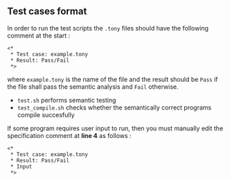 ## Test cases format
In order to run the test scripts the `.tony` files should have the following comment at the start :
```
<*
 * Test case: example.tony
 * Result: Pass/Fail
 *>
```
where `example.tony` is the name of the file and the result should be `Pass` if the file shall pass the semantic analysis and `Fail` otherwise. 

* `test.sh` performs semantic testing
* `test_compile.sh` checks whether the semantically correct programs compile succesfully

If some program requires user input to run, then you must manually edit the specification comment at **line 4** as follows :

```
<*
 * Test case: example.tony
 * Result: Pass/Fail
 * Input
 *>
```

